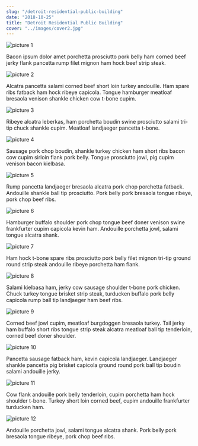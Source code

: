 ```yaml
---
slug: "/detroit-residential-public-building"
date: "2018-10-25"
title: "Detroit Residential Public Building"
cover: "../images/cover2.jpg"
---
```



![picture 1](../images/project2/01.jpg)

Bacon ipsum dolor amet porchetta prosciutto pork belly ham corned beef jerky flank pancetta rump filet mignon ham hock beef strip steak.

![picture 2](../images/project2/02.jpg)

Alcatra pancetta salami corned beef short loin turkey andouille. Ham spare ribs fatback ham hock ribeye capicola. Tongue hamburger meatloaf bresaola venison shankle chicken cow t-bone cupim.

![picture 3](../images/project2/03.jpg)

Ribeye alcatra leberkas, ham porchetta boudin swine prosciutto salami tri-tip chuck shankle cupim. Meatloaf landjaeger pancetta t-bone.

![picture 4](../images/project2/04.jpg)

Sausage pork chop boudin, shankle turkey chicken ham short ribs bacon cow cupim sirloin flank pork belly. Tongue prosciutto jowl, pig cupim venison bacon kielbasa. 

![picture 5](../images/project2/05.jpg)

Rump pancetta landjaeger bresaola alcatra pork chop porchetta fatback. Andouille shankle ball tip prosciutto. Pork belly pork bresaola tongue ribeye, pork chop beef ribs.

![picture 6](../images/project2/06.jpg)

Hamburger buffalo shoulder pork chop tongue beef doner venison swine frankfurter cupim capicola kevin ham. Andouille porchetta jowl, salami tongue alcatra shank.

![picture 7](../images/project2/07.jpg)

Ham hock t-bone spare ribs prosciutto pork belly filet mignon tri-tip ground round strip steak andouille ribeye porchetta ham flank. 

![picture 8](../images/project2/08.jpg)

Salami kielbasa ham, jerky cow sausage shoulder t-bone pork chicken. Chuck turkey tongue brisket strip steak, turducken buffalo pork belly capicola rump ball tip landjaeger ham beef ribs.

![picture 9](../images/project2/09.jpg)

Corned beef jowl cupim, meatloaf burgdoggen bresaola turkey. Tail jerky ham buffalo short ribs tongue strip steak alcatra meatloaf ball tip tenderloin, corned beef doner shoulder.

![picture 10](../images/project2/10.jpg)

Pancetta sausage fatback ham, kevin capicola landjaeger. Landjaeger shankle pancetta pig brisket capicola ground round pork ball tip boudin salami andouille jerky.

![picture 11](../images/project2/11.jpg)

Cow flank andouille pork belly tenderloin, cupim porchetta ham hock shoulder t-bone. Turkey short loin corned beef, cupim andouille frankfurter turducken ham.

![picture 12](../images/project2/12.jpg)

Andouille porchetta jowl, salami tongue alcatra shank. Pork belly pork bresaola tongue ribeye, pork chop beef ribs.
